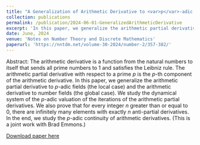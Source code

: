 ```yaml
---
title: "A Generalization of Arithmetic Derivative to <var>p</var>-adic Fields and Number Fields"
collection: publications
permalink: /publication/2024-06-01-GeneralizedArithmeticDerivative
excerpt: 'In this paper, we generalize the arithmetic partial derivative to local fields like the <var>p</var>-adic fields, and the arithmetic derivative to global fields like the number fields.'
date: June, 2024
venue: 'Notes on Number Theory and Discrete Mathematics'
paperurl: 'https://nntdm.net/volume-30-2024/number-2/357-382/'
---
```

Abstract: The arithmetic derivative is a function from the natural numbers to itself that sends all prime numbers to $1$ and satisfies the Leibniz rule. The arithmetic partial derivative with respect to a prime <var>p</var> is the <var>p</var>-th component of the arithmetic derivative. In this paper, we generalize the arithmetic partial derivative to <var>p</var>-adic fields (the local case) and the arithmetic derivative to number fields (the global case). We study the dynamical system of the <var>p</var>-adic valuation of the iterations of the arithmetic partial derivatives. We also prove that for every integer <var>n</var> greater than or equal to 0, there are infinitely many elements with exactly <var>n</var> anti-partial derivatives. In the end, we study the <var>p</var>-adic continuity of arithmetic derivatives. (This is a joint work with Brad Emmons.)

[Download paper here](https://nntdm.net/volume-30-2024/number-2/357-382/)